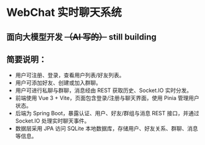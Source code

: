 # WebChat 实时聊天系统

## 面向大模型开发 ~~（AI 写的）~~ still building

## 简要说明：

- 用户可注册、登录，查看用户列表/好友列表。
- 用户可添加好友、创建或加入群聊。
- 用户可进行私聊与群聊，消息经由 REST 获取历史、Socket.IO 实时分发。
- 前端使用 Vue 3 + Vite，页面包含登录/注册与聊天界面，使用 Pinia 管理用户状态。
- 后端为 Spring Boot，暴露认证、用户、好友/群组与消息 REST 接口，并通过 Socket.IO 处理实时聊天事件。
- 数据层采用 JPA 访问 SQLite 本地数据库，存储用户、好友关系、群聊、消息等信息。
